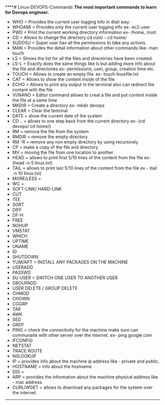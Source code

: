 ****# Linux-DEVOPS-Commands
**The most important commands to learn for Devops engineer.**
- WHO  =   Provides the current user logging info in dtail way.
- WHOAMI = Provides only the current user logging info ex- ec2-user
- PWD =    Print the current working directory information ex- /home, /root
- CD =     Allows to change the directory cd root/ - cd home/
- SUDOSU = Super user has all the permissions to take any actions.
- MAN =    Provides the detail information about other commands like- man touch
- LS =     Shows the list for all the files and directories have been created.
- LS-L =   Exactly does the same things like ls but adding more info about the file and directories ex- permissions, user, group, creation time etc.
- TOUCH =  Allows to create an empty file. ex- touch linuxfile.txt
- CAT =    Allows to show the content inside of the file
- ECHO =   Allows to print any output in the terminal also can redirect the contant with the file
- VI/NANO = Editor command allows to creat a file and put content inside the file at a same time
- MKDIR =  Create a directory ex- mkdir devops
- CLEAR =  Clear the temrinal
- DATE = show the current date of the system
- CD .. = allows to one step back from the current directory ex- (cd devops/ cd home/)
- RM = remove the file from the system
- RMDIR = remove the empty directory
- RM -R = remove any non empty directory by using recursively
- CP = make a copy of the file and directory
- MV = moving the file from one location to another
- HEAD = allows to print frist 5/10 lines of the content from the file ex- (head -n 5 linux.txt)
- TAIL = allows to print last 5/10 lines of the content from the file ex - (tail -n 10 linux.txt)
- MORE/LESS = 
- WC = 
- SOFT-LINK/ HARD-LINK
- CUT
- TEE
- SORT
- DIFF
- DF-H
- FREE
- NOHUP
- VMSTAT
- WHICH
- UPTIME
- UNAME
- ID
- SHUTDOWN
- YUM/APT = INSTALL ANY PACKAGES ON THE MACHINE
- USERADD
- PASSWD
- SU USER = SWITCH ONE USER TO ANOTHER USER
- GROUPADD
- USER DELETE / GROUP DELETE
- CHMOD
- CHOWN
- CGGRP
- TAR
- AWK
- SED
- GREP
- PING = check the connectivity for the machine make sure can communaite with other server over the internet. ex- ping google.com
- IFCONFIG
- NETSTAT
- TRACE ROUTE
- NSLOOKUP
- IP = provides info about the machine ip address like - private and public.
- HOSTNAME = info about the hostname
- DIG = 
- ARP = provides the information about the machine physical address like - mac address.
- CURL/WGET = allows to download any packages for the system over the internet.
****
